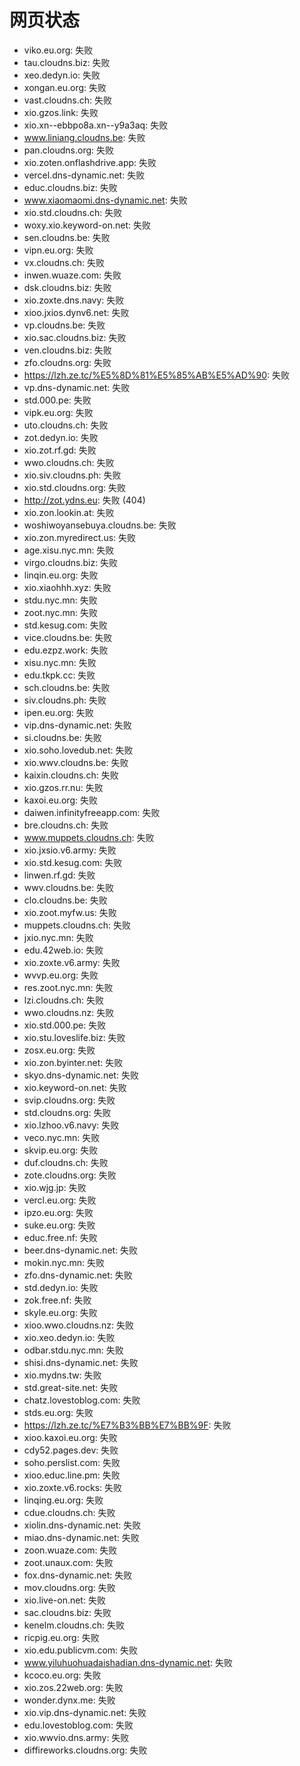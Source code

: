 # 网页状态
- viko.eu.org: 失败
- tau.cloudns.biz: 失败
- xeo.dedyn.io: 失败
- xongan.eu.org: 失败
- vast.cloudns.ch: 失败
- xio.gzos.link: 失败
- xio.xn--ebbpo8a.xn--y9a3aq: 失败
- www.liniang.cloudns.be: 失败
- pan.cloudns.org: 失败
- xio.zoten.onflashdrive.app: 失败
- vercel.dns-dynamic.net: 失败
- educ.cloudns.biz: 失败
- www.xiaomaomi.dns-dynamic.net: 失败
- xio.std.cloudns.ch: 失败
- woxy.xio.keyword-on.net: 失败
- sen.cloudns.be: 失败
- vipn.eu.org: 失败
- vx.cloudns.ch: 失败
- inwen.wuaze.com: 失败
- dsk.cloudns.biz: 失败
- xio.zoxte.dns.navy: 失败
- xioo.jxios.dynv6.net: 失败
- vp.cloudns.be: 失败
- xio.sac.cloudns.biz: 失败
- ven.cloudns.biz: 失败
- zfo.cloudns.org: 失败
- https://lzh.ze.tc/%E5%8D%81%E5%85%AB%E5%AD%90: 失败
- vp.dns-dynamic.net: 失败
- std.000.pe: 失败
- vipk.eu.org: 失败
- uto.cloudns.ch: 失败
- zot.dedyn.io: 失败
- xio.zot.rf.gd: 失败
- wwo.cloudns.ch: 失败
- xio.siv.cloudns.ph: 失败
- xio.std.cloudns.org: 失败
- http://zot.ydns.eu: 失败 (404)
- xio.zon.lookin.at: 失败
- woshiwoyansebuya.cloudns.be: 失败
- xio.zon.myredirect.us: 失败
- age.xisu.nyc.mn: 失败
- virgo.cloudns.biz: 失败
- linqin.eu.org: 失败
- xio.xiaohhh.xyz: 失败
- stdu.nyc.mn: 失败
- zoot.nyc.mn: 失败
- std.kesug.com: 失败
- vice.cloudns.be: 失败
- edu.ezpz.work: 失败
- xisu.nyc.mn: 失败
- edu.tkpk.cc: 失败
- sch.cloudns.be: 失败
- siv.cloudns.ph: 失败
- ipen.eu.org: 失败
- vip.dns-dynamic.net: 失败
- si.cloudns.be: 失败
- xio.soho.lovedub.net: 失败
- xio.wwv.cloudns.be: 失败
- kaixin.cloudns.ch: 失败
- xio.gzos.rr.nu: 失败
- kaxoi.eu.org: 失败
- daiwen.infinityfreeapp.com: 失败
- bre.cloudns.ch: 失败
- www.muppets.cloudns.ch: 失败
- xio.jxsio.v6.army: 失败
- xio.std.kesug.com: 失败
- linwen.rf.gd: 失败
- wwv.cloudns.be: 失败
- clo.cloudns.be: 失败
- xio.zoot.myfw.us: 失败
- muppets.cloudns.ch: 失败
- jxio.nyc.mn: 失败
- edu.42web.io: 失败
- xio.zoxte.v6.army: 失败
- wvvp.eu.org: 失败
- res.zoot.nyc.mn: 失败
- lzi.cloudns.ch: 失败
- wwo.cloudns.nz: 失败
- xio.std.000.pe: 失败
- xio.stu.loveslife.biz: 失败
- zosx.eu.org: 失败
- xio.zon.byinter.net: 失败
- skyo.dns-dynamic.net: 失败
- xio.keyword-on.net: 失败
- svip.cloudns.org: 失败
- std.cloudns.org: 失败
- xio.lzhoo.v6.navy: 失败
- veco.nyc.mn: 失败
- skvip.eu.org: 失败
- duf.cloudns.ch: 失败
- zote.cloudns.org: 失败
- xio.wjg.jp: 失败
- vercl.eu.org: 失败
- ipzo.eu.org: 失败
- suke.eu.org: 失败
- educ.free.nf: 失败
- beer.dns-dynamic.net: 失败
- mokin.nyc.mn: 失败
- zfo.dns-dynamic.net: 失败
- std.dedyn.io: 失败
- zok.free.nf: 失败
- skyle.eu.org: 失败
- xioo.wwo.cloudns.nz: 失败
- xio.xeo.dedyn.io: 失败
- odbar.stdu.nyc.mn: 失败
- shisi.dns-dynamic.net: 失败
- xio.mydns.tw: 失败
- std.great-site.net: 失败
- chatz.lovestoblog.com: 失败
- stds.eu.org: 失败
- https://lzh.ze.tc/%E7%B3%BB%E7%BB%9F: 失败
- xioo.kaxoi.eu.org: 失败
- cdy52.pages.dev: 失败
- soho.perslist.com: 失败
- xioo.educ.line.pm: 失败
- xio.zoxte.v6.rocks: 失败
- linqing.eu.org: 失败
- cdue.cloudns.ch: 失败
- xiolin.dns-dynamic.net: 失败
- miao.dns-dynamic.net: 失败
- zoon.wuaze.com: 失败
- zoot.unaux.com: 失败
- fox.dns-dynamic.net: 失败
- mov.cloudns.org: 失败
- xio.live-on.net: 失败
- sac.cloudns.biz: 失败
- kenelm.cloudns.ch: 失败
- ricpig.eu.org: 失败
- xio.edu.publicvm.com: 失败
- www.yiluhuohuadaishadian.dns-dynamic.net: 失败
- kcoco.eu.org: 失败
- xio.zos.22web.org: 失败
- wonder.dynx.me: 失败
- xio.vip.dns-dynamic.net: 失败
- edu.lovestoblog.com: 失败
- xio.wwvio.dns.army: 失败
- diffireworks.cloudns.org: 失败
